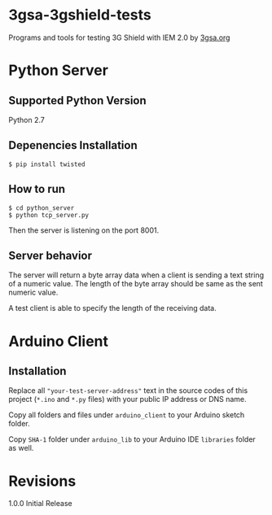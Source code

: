 3gsa-3gshield-tests
===================

Programs and tools for testing 3G Shield with IEM 2.0 by [3gsa.org](http://3gsa.org/)

# Python Server

## Supported Python Version

Python 2.7

## Depenencies Installation

    $ pip install twisted

## How to run

    $ cd python_server
    $ python tcp_server.py

Then the server is listening on the port 8001.

## Server behavior

The server will return a byte array data when a client is sending a text string of a numeric value.
The length of the byte array should be same as the sent numeric value.

A test client is able to specify the length of the receiving data.

# Arduino Client

## Installation

Replace all `"your-test-server-address"` text in the source codes of this project (`*.ino` and `*.py` files) with your public IP address or DNS name.

Copy all folders and files under `arduino_client` to your Arduino sketch folder.

Copy `SHA-1` folder under `arduino_lib` to your Arduino IDE `libraries` folder as well.

# Revisions

1.0.0 Initial Release

